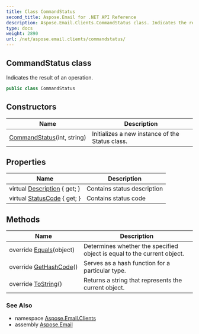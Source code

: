 ```yaml
---
title: Class CommandStatus
second_title: Aspose.Email for .NET API Reference
description: Aspose.Email.Clients.CommandStatus class. Indicates the result of an operation
type: docs
weight: 2890
url: /net/aspose.email.clients/commandstatus/
---
```

## CommandStatus class

Indicates the result of an operation.

```csharp
public class CommandStatus
```

## Constructors

| Name | Description |
| --- | --- |
| [CommandStatus](commandstatus/)(int, string) | Initializes a new instance of the Status class. |

## Properties

| Name | Description |
| --- | --- |
| virtual [Description](../../aspose.email.clients/commandstatus/description/) { get; } | Contains status description |
| virtual [StatusCode](../../aspose.email.clients/commandstatus/statuscode/) { get; } | Contains status code |

## Methods

| Name | Description |
| --- | --- |
| override [Equals](../../aspose.email.clients/commandstatus/equals/)(object) | Determines whether the specified object is equal to the current object. |
| override [GetHashCode](../../aspose.email.clients/commandstatus/gethashcode/)() | Serves as a hash function for a particular type. |
| override [ToString](../../aspose.email.clients/commandstatus/tostring/)() | Returns a string that represents the current object. |

### See Also

* namespace [Aspose.Email.Clients](../../aspose.email.clients/)
* assembly [Aspose.Email](../../)


